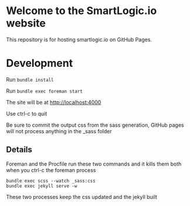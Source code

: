# Welcome to the SmartLogic.io website

This repository is for hosting smartlogic.io on GitHub Pages.

# Development

Run `bundle install`

Run `bundle exec foreman start`

The site will be at [http://localhost:4000](http://localhost:4000)

Use ctrl-c to quit

Be sure to commit the output css from the sass generation, GitHub pages will not 
process anything in the _sass folder

## Details

Foreman and the Procfile run these two commands and it kills them both when you 
ctrl-c the foreman process

    bundle exec scss --watch _sass:css
    bundle exec jekyll serve -w

These two processes keep the css updated and the jekyll built
